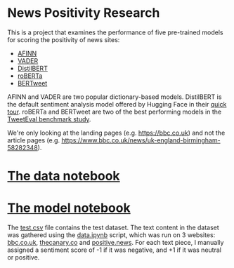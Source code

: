# News Positivity Research

This is a project that examines the performance of five pre-trained models for scoring the positivity of news sites:
- [AFINN](https://github.com/fnielsen/afinn)
- [VADER](https://github.com/cjhutto/vaderSentiment)
- [DistilBERT](https://huggingface.co/distilbert-base-uncased-finetuned-sst-2-english)
- [roBERTa](https://huggingface.co/cardiffnlp/twitter-roberta-base-sentiment)
- [BERTweet](https://huggingface.co/cardiffnlp/bertweet-base-sentiment)

AFINN and VADER are two popular dictionary-based models. DistilBERT is the default sentiment analysis model offered by Hugging Face in their [quick tour](https://huggingface.co/transformers/quicktour.html). roBERTa and BERTweet are two of the best performing models in the [TweetEval benchmark study](https://arxiv.org/pdf/2010.12421.pdf).

We're only looking at the landing pages (e.g. https://bbc.co.uk) and not the article pages (e.g. https://www.bbc.co.uk/news/uk-england-birmingham-58282348).

# [The data notebook](./data.ipynb)

# [The model notebook](./model.ipynb)

The [test.csv](./test.csv) file contains the test dataset. The text content in the dataset was gathered using the [data.ipynb](./data.ipynb) script, which was run on 3 websites: [bbc.co.uk](https:/bbc.co.uk), [thecanary.co](https://thecanary.co) and [positive.news](https://positive.news). For each text piece, I manually assigned a sentiment score of -1 if it was negative, and +1 if it was neutral or positive.